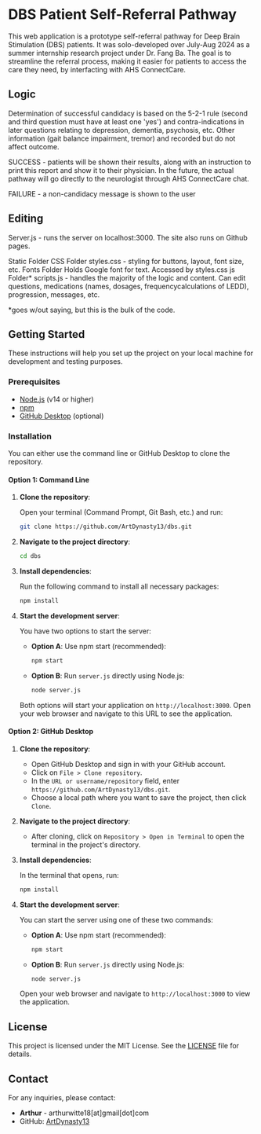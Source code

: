 # DBS Patient Self-Referral Pathway

This web application is a prototype self-referral pathway for Deep Brain Stimulation (DBS) patients. It was solo-developed over July-Aug 2024 as a summer internship research project under Dr. Fang Ba. The goal is to streamline the referral process, making it easier for patients to access the care they need, by interfacting with AHS ConnectCare. 

## Logic

Determination of successful candidacy is based on the 5-2-1 rule (second and third question must have at least one 'yes') and contra-indications in later questions relating to depression, dementia, psychosis, etc. Other information (gait balance impairment, tremor) and recorded but do not affect outcome.

SUCCESS - patients will be shown their results, along with an instruction to print this report and show it to their physician. In the future, the actual pathway will go directly to the neurologist through AHS ConnectCare chat.

FAILURE - a non-candidacy message is shown to the user

## Editing

Server.js - runs the server on localhost:3000. The site also runs on Github pages.

Static Folder
    CSS Folder
        styles.css - styling for buttons, layout, font size, etc.
    Fonts Folder
        Holds Google font for text. Accessed by styles.css
    js Folder*
        scripts.js - handles the majority of the logic and content. Can edit questions, medications (names, dosages, frequencycalculations of LEDD), progression, messages, etc.

*goes w/out saying, but this is the bulk of the code.

## Getting Started

These instructions will help you set up the project on your local machine for development and testing purposes.

### Prerequisites

- [Node.js](https://nodejs.org/) (v14 or higher)
- [npm](https://www.npmjs.com/)
- [GitHub Desktop](https://desktop.github.com/) (optional)

### Installation

You can either use the command line or GitHub Desktop to clone the repository.

#### Option 1: Command Line

1. **Clone the repository**:

    Open your terminal (Command Prompt, Git Bash, etc.) and run:

    ```bash
    git clone https://github.com/ArtDynasty13/dbs.git
    ```

2. **Navigate to the project directory**:

    ```bash
    cd dbs
    ```

3. **Install dependencies**:

    Run the following command to install all necessary packages:

    ```bash
    npm install
    ```

4. **Start the development server**:

    You have two options to start the server:

    - **Option A**: Use npm start (recommended):

        ```bash
        npm start
        ```

    - **Option B**: Run `server.js` directly using Node.js:

        ```bash
        node server.js
        ```

    Both options will start your application on `http://localhost:3000`. Open your web browser and navigate to this URL to see the application.

#### Option 2: GitHub Desktop

1. **Clone the repository**:

    - Open GitHub Desktop and sign in with your GitHub account.
    - Click on `File > Clone repository`.
    - In the `URL or username/repository` field, enter `https://github.com/ArtDynasty13/dbs.git`.
    - Choose a local path where you want to save the project, then click `Clone`.

2. **Navigate to the project directory**:

    - After cloning, click on `Repository > Open in Terminal` to open the terminal in the project's directory.

3. **Install dependencies**:

    In the terminal that opens, run:

    ```bash
    npm install
    ```

4. **Start the development server**:

    You can start the server using one of these two commands:

    - **Option A**: Use npm start (recommended):

        ```bash
        npm start
        ```

    - **Option B**: Run `server.js` directly using Node.js:

        ```bash
        node server.js
        ```

    Open your web browser and navigate to `http://localhost:3000` to view the application.

## License

This project is licensed under the MIT License. See the [LICENSE](LICENSE) file for details.

## Contact

For any inquiries, please contact:

- **Arthur** - arthurwitte18[at]gmail[dot]com
- GitHub: [ArtDynasty13](https://github.com/ArtDynasty13)
